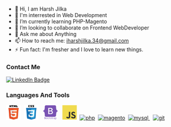 ###
<!-- <img src="https://komarev.com/ghpvc/?username=BhattNisargVijaykumar&style=flat-square&color=blue" alt="Profile Badge"/> -->
- 👋 Hi, I am Harsh Jilka
- 👀 I'm interrested in Web Development
- 🌱 I’m currently learning PHP-Magento
- 👯 I’m looking to collaborate on Frontend WebDeveloper
- 💬 Ask me about Anything
- 📫 How to reach me: iharshjilka.34@gmail.com
- ⚡ Fun fact: I'm fresher and I love to learn new things.

### Contact Me
<div id="badges">
  <a href="www.linkedin.com/in/harsh-jilka">
    <img src="https://img.shields.io/badge/LinkedIn-blue?style=for-the-badge&logo=linkedin&logoColor=white" alt="LinkedIn Badge"/>
  </a>
</div>

### Languages And Tools
<p align="left">
<a href="https://www.w3.org/html/" target="_blank"> <img src="https://raw.githubusercontent.com/devicons/devicon/master/icons/html5/html5-original-wordmark.svg" alt="html5" width="40" height="40"/></a>&nbsp; 
<a href="https://www.w3schools.com/css/" target="_blank"> <img src="https://raw.githubusercontent.com/devicons/devicon/master/icons/css3/css3-original-wordmark.svg" alt="css3" width="40" height="40"/></a> &nbsp;
<a href="https://getbootstrap.com" target="_blank"> <img src="https://raw.githubusercontent.com/devicons/devicon/master/icons/bootstrap/bootstrap-plain-wordmark.svg" alt="bootstrap" width="40" height="40"/></a> &nbsp;
<a href="https://developer.mozilla.org/en-US/docs/Web/JavaScript" target="_blank"> <img src="https://raw.githubusercontent.com/devicons/devicon/master/icons/javascript/javascript-original.svg" alt="javascript" width="40" height="40"/></a>&nbsp;
<a href="https://php.net" target="_blank"> <img src="https://www.php.net/images/logos/new-php-logo.svg" alt="php" width="50" height="40"/></a>&nbsp;
<a href="https://magento.com/tech-resources/download" target="_blank"> <img src="https://www.logolynx.com/images/logolynx/1c/1c06d5b9e50c3ef93d45b979b7f34072.png" alt="magento" width="40" height="40"/></a>&nbsp;
<a href="https://www.mysql.com/downloads/" target="_blank"> <img src="https://w7.pngwing.com/pngs/354/683/png-transparent-logo-mysql-database-phpmyadmin-oracle-sql-logo-blue-text-logo.png" alt="mysql" width="40" height="40"/> </a>&nbsp;
<a href="https://git-scm.com/" target="_blank"><img src="https://www.vectorlogo.zone/logos/git-scm/git-scm-icon.svg" alt="git" width="40" height="40"/></a>&nbsp;
</p>

<!--
Here are some ideas to get you started:

- 🔭 I’m currently working on ... PHP
- 🌱 I’m currently learning ...
- 👯 I’m looking to collaborate on ...
- 🤔 I’m looking for help with ...
- 💬 Ask me about ...
- 📫 How to reach me: ...
- 😄 Pronouns: ...
- ⚡ Fun fact: ...
-->
